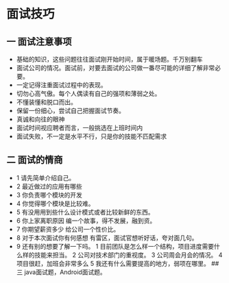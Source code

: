 # 面试技巧
## 一 面试注意事项
* 基础的知识，这些问题往往面试刚开始时间，属于暖场题。千万别翻车
* 面试公司的情况。面试前，对要去面试的公司做一番尽可能的详细了解非常必要。
* 一定记得注重面试过程中的表现。
* 切勿心高气傲。每个人偶读有自己的强项和薄弱之处。
* 不懂装懂和脱口而出。
* 保留一份细心，尝试自己把握面试节奏。
* 真诚和向往的眼神
* 面试时间视应聘者而言，一般挑选在上班时间内
* 面试失败，不一定是水平不行，只是你的技能不匹配需求
## 二 面试的情商
* 1 请先简单介绍自己。
* 2 最近做过的应用有哪些
* 3 你负责哪个模块的开发
* 4 你觉得哪个模块是比较难。
* 5 有没用用到些什么设计模式或者比较新鲜的东西。
* 6 你上家离职原因
    编一个故事，得不发展，融到资。
* 7 你期望薪资多少
    给公司一个性价比。
* 8 对于本次面试你有何感想
    有雷区，面试官想听好话，夸对面几句。
* 9 还有别的想要了解一下吗。
    1 目前团队是怎么样一个结构，项目进度需要什么样的技能来担当。
    2 公司对技术部门的重视度。
    3 公司周会月会的情况。
    4 项目很赶，加班会非常多么
    5 我还有什么需要提高的地方，弱项在哪里。
##三 java面试题，Android面试题。
    
